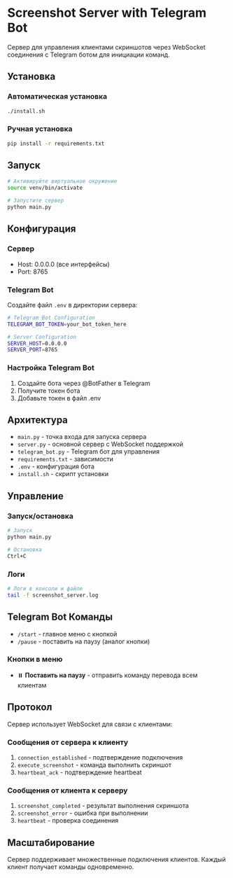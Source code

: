 # Screenshot Server with Telegram Bot

Сервер для управления клиентами скриншотов через WebSocket соединения с Telegram ботом для инициации команд.

## Установка

### Автоматическая установка

```bash
./install.sh
```

### Ручная установка

```bash
pip install -r requirements.txt
```

## Запуск

```bash
# Активируйте виртуальное окружение
source venv/bin/activate

# Запустите сервер
python main.py
```

## Конфигурация

### Сервер

- Host: 0.0.0.0 (все интерфейсы)
- Port: 8765

### Telegram Bot

Создайте файл `.env` в директории сервера:

```bash
# Telegram Bot Configuration
TELEGRAM_BOT_TOKEN=your_bot_token_here

# Server Configuration
SERVER_HOST=0.0.0.0
SERVER_PORT=8765
```

### Настройка Telegram Bot

1. Создайте бота через @BotFather в Telegram
2. Получите токен бота
3. Добавьте токен в файл .env

## Архитектура

- `main.py` - точка входа для запуска сервера
- `server.py` - основной сервер с WebSocket поддержкой
- `telegram_bot.py` - Telegram бот для управления
- `requirements.txt` - зависимости
- `.env` - конфигурация бота
- `install.sh` - скрипт установки

## Управление

### Запуск/остановка

```bash
# Запуск
python main.py

# Остановка
Ctrl+C
```

### Логи

```bash
# Логи в консоли и файле
tail -f screenshot_server.log
```

## Telegram Bot Команды

- `/start` - главное меню с кнопкой
- `/pause` - поставить на паузу (аналог кнопки)

### Кнопки в меню

- ⏸️ **Поставить на паузу** - отправить команду перевода всем клиентам

## Протокол

Сервер использует WebSocket для связи с клиентами:

### Сообщения от сервера к клиенту

1. `connection_established` - подтверждение подключения
2. `execute_screenshot` - команда выполнить скриншот
3. `heartbeat_ack` - подтверждение heartbeat

### Сообщения от клиента к серверу

1. `screenshot_completed` - результат выполнения скриншота
2. `screenshot_error` - ошибка при выполнении
3. `heartbeat` - проверка соединения

## Масштабирование

Сервер поддерживает множественные подключения клиентов. Каждый клиент получает команды одновременно.

